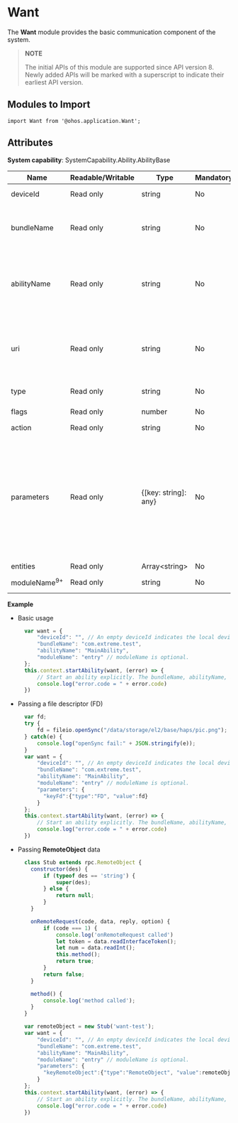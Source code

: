 # Want

The **Want** module provides the basic communication component of the system.

> **NOTE**
> 
> The initial APIs of this module are supported since API version 8. Newly added APIs will be marked with a superscript to indicate their earliest API version.

## Modules to Import

```
import Want from '@ohos.application.Want';
```

## Attributes

**System capability**: SystemCapability.Ability.AbilityBase

| Name       | Readable/Writable| Type                | Mandatory| Description                                                        |
| ----------- | -------- | -------------------- | ---- | ------------------------------------------------------------ |
| deviceId    | Read only    | string               | No  | ID of the device running the ability.                               |
| bundleName   | Read only    | string               | No  | Bundle name of the ability. If both **bundleName** and **abilityName** are specified in a **Want** object, the **Want** object can match a specific ability.|
| abilityName  | Read only    | string               | No  | Name of the ability. If both **package** and **abilityName** are specified in a **Want** object, the **Want** object can match a specific ability. The value of **abilityName** must be unique in an application.|
| uri          | Read only    | string               | No  | URI information to match. If **uri** is specified in a **Want** object, the **Want** object will match the specified URI information, including **scheme**, **schemeSpecificPart**, **authority**, and **path**.|
| type         | Read only    | string               | No  | MIME type, for example, **text/plain** or **image/***.  |
| flags        | Read only    | number               | No  | How the **Want** object will be handled. For details, see [flags](js-apis-featureAbility.md#flags).|
| action      | Read only    | string               | No  | Action option.                          |
| parameters   | Read only    | {[key: string]: any} | No  | Want parameters in the form of custom key-value (KV) pairs. By default, the following keys are carried:<br>**ohos.aafwk.callerPid**: PID of the caller.<br>**ohos.aafwk.param.callerToken**: token of the caller.<br>**ohos.aafwk.param.callerUid**: UID of the caller. The **userId** parameter in the [Bundle](js-apis-Bundle.md) module can be used to obtain application and bundle information.                                      |
| entities    | Read only    | Array\<string>       | No  | List of entities.                                   |
| moduleName<sup>9+</sup> | Read only  | string | No   | Module to which the ability belongs.|

**Example**

- Basic usage

  ```  js
    var want = {
        "deviceId": "", // An empty deviceId indicates the local device.
        "bundleName": "com.extreme.test",
        "abilityName": "MainAbility",
        "moduleName": "entry" // moduleName is optional.
    };
    this.context.startAbility(want, (error) => {
        // Start an ability explicitly. The bundleName, abilityName, and moduleName parameters work together to uniquely identify an ability.
        console.log("error.code = " + error.code)
    })
  ```

- Passing a file descriptor (FD)

  ```  js
    var fd;
    try {
        fd = fileio.openSync("/data/storage/el2/base/haps/pic.png");
    } catch(e) {
        console.log("openSync fail:" + JSON.stringify(e));
    }
    var want = {
        "deviceId": "", // An empty deviceId indicates the local device.
        "bundleName": "com.extreme.test",
        "abilityName": "MainAbility",
        "moduleName": "entry" // moduleName is optional.
        "parameters": {
          "keyFd":{"type":"FD", "value":fd}
        }
    };
    this.context.startAbility(want, (error) => {
        // Start an ability explicitly. The bundleName, abilityName, and moduleName parameters work together to uniquely identify an ability.
        console.log("error.code = " + error.code)
    })
  ```

- Passing **RemoteObject** data

  ```  js
    class Stub extends rpc.RemoteObject {
      constructor(des) {
          if (typeof des == 'string') {
              super(des);
          } else {
              return null;
          }
      }

      onRemoteRequest(code, data, reply, option) {
          if (code === 1) {
              console.log('onRemoteRequest called')
              let token = data.readInterfaceToken();
              let num = data.readInt();
              this.method();
              return true;
          }
          return false;
      }

      method() {
          console.log('method called');
      }
    }

    var remoteObject = new Stub('want-test');
    var want = {
        "deviceId": "", // An empty deviceId indicates the local device.
        "bundleName": "com.extreme.test",
        "abilityName": "MainAbility",
        "moduleName": "entry" // moduleName is optional.
        "parameters": {
          "keyRemoteObject":{"type":"RemoteObject", "value":remoteObject}
        }
    };
    this.context.startAbility(want, (error) => {
        // Start an ability explicitly. The bundleName, abilityName, and moduleName parameters work together to uniquely identify an ability.
        console.log("error.code = " + error.code)
    })
  ```
